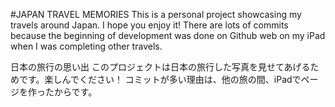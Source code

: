 #JAPAN TRAVEL MEMORIES
This is a personal project showcasing my travels around Japan. I hope you enjoy it! 
There are lots of commits because the beginning of development was done on Github web on my iPad when I was completing other travels.

日本の旅行の思い出
このプロジェクトは日本の旅行した写真を見せてあげるためです。楽しんでください！
コミットが多い理由は、他の旅の間、iPadでページを作ったからです。
